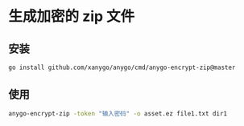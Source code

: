 #  生成加密的 zip 文件

## 安装
```bash
go install github.com/xanygo/anygo/cmd/anygo-encrypt-zip@master
```

## 使用
```bash
anygo-encrypt-zip -token "输入密码" -o asset.ez file1.txt dir1
```